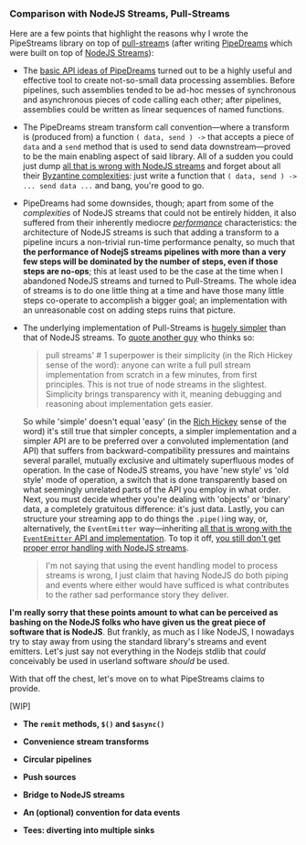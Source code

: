 
### Comparison with NodeJS Streams, Pull-Streams

Here are a few points that highlight the reasons why I wrote the PipeStreams
library on top of [pull-stream](https://github.com/pull-stream/pull-stream)s
(after writing [PipeDreams](https://github.com/loveencounterflow/pipedreams)
which were built on top of [NodeJS
Streams](https://nodejs.org/api/stream.html)):

* The [basic API ideas of
  PipeDreams](https://github.com/loveencounterflow/pipedreams#the-remit-and-remit-async-methods)
  turned out to be a highly useful and effective tool to create not-so-small
  data processing assemblies. Before pipelines, such assemblies tended to be
  ad-hoc messes of synchronous and asynchronous pieces of code calling each
  other; after pipelines, assemblies could be written as linear sequences of
  named functions.

* The PipeDreams stream transform call convention—where a transform is (produced
  from) a function `( data, send ) ->` that accepts a piece of `data` and a
  `send` method that is used to send data downstream—proved to be the main
  enabling aspect of said library. All of a sudden you could just dump [all that
  is wrong with NodeJS
  streams](http://dominictarr.com/post/145135293917/history-of-streams) and
  forget about all their [Byzantine
  complexities](https://nodejs.org/api/stream.html): just write a function that
  `( data, send ) -> ... send data ...` and bang, you're good to go.

* PipeDreams had some downsides, though; apart from some of the *complexities*
  of NodeJS streams that could not be entirely hidden, it also suffered from
  their inherently mediocre
  [*performance*](https://github.com/loveencounterflow/basic-stream-benchmarks)
  characteristics: the architecture of NodeJS streams is such that adding a
  transform to a pipeline incurs a non-trivial run-time performance penalty, so
  much that **the performance of NodejS streams pipelines with more than a very
  few steps will be dominated by the number of steps, even if those steps are
  no-ops**; this at least used to be the case at the time when I abandoned
  NodeJS streams and turned to Pull-Streams. The whole idea of streams is to do
  one little thing at a time and have those many little steps co-operate to
  accomplish a bigger goal; an implementation with an unreasonable cost on
  adding steps ruins that picture.

* The underlying implementation of Pull-Streams is [hugely
  simpler](http://dominictarr.com/post/149248845122/pull-streams-pull-streams-are-a-very-simple)
  than that of NodeJS streams. To [quote another
  guy](https://github.com/ipfs/js-ipfs/issues/362#issuecomment-237597850) who
  thinks so:

  > pull streams' # 1 superpower is their simplicity (in the Rich Hickey sense
  > of the word): anyone can write a full pull stream implementation from
  > scratch in a few minutes, from first principles. This is not true of node
  > streams in the slightest. Simplicity brings transparency with it, meaning
  > debugging and reasoning about implementation gets easier.

  So while 'simple' doesn't equal 'easy' (in the [Rich
  Hickey](https://www.youtube.com/watch?v=rI8tNMsozo0) sense of the word) it's
  still true that simpler concepts, a simpler implementation and a simpler API
  are to be preferred over a convoluted implementation (and API) that suffers
  from backward-compatibility pressures and maintains several parallel, mutually
  exclusive and ultimately superfluous modes of operation. In the case of NodeJS
  streams, you have 'new style' vs 'old style' mode of operation, a switch that
  is done transparently based on what seemingly unrelated parts of the API you
  employ in what order. Next, you must decide whether you're dealing with
  'objects' or 'binary' data, a completely gratuitous difference: it's just
  data. Lastly, you can structure your streaming app to do things the
  `.pipe()`ing way, or, alternatively, the `EventEmitter` way—inheriting [all
  that is wrong with the `EventEmitter` API and
  implementation](https://github.com/sindresorhus/emittery#how-is-this-different-than-the-built-in-eventemitter-in-nodejs).
  To top it off, [you still don't get proper error handling with NodeJS
  streams](https://stackoverflow.com/a/22389498/7568091).

  > I'm not saying that using the event handling model to process streams is
  > wrong, I just claim that having NodeJS do both piping and events where
  > either would have sufficed is what contributes to the rather sad performance
  > story they deliver.

**I'm really sorry that these points amount to what can be perceived as bashing
on the NodeJS folks who have given us the great piece of software that is
NodeJS**. But frankly, as much as I like NodeJS, I nowadays try to stay away
from using the standard library's streams and event emitters. Let's just say not
everything in the Nodejs stdlib that *could* conceivably be used in userland
software *should* be used.

With that off the chest, let's move on to what PipeStreams claims to provide.

[WIP]

* **The `remit` methods, `$()` and `$async()`**

* **Convenience stream transforms**

* **Circular pipelines**

* **Push sources**

* **Bridge to NodeJS streams**

* **An (optional) convention for data events**

* **Tees: diverting into multiple sinks**



